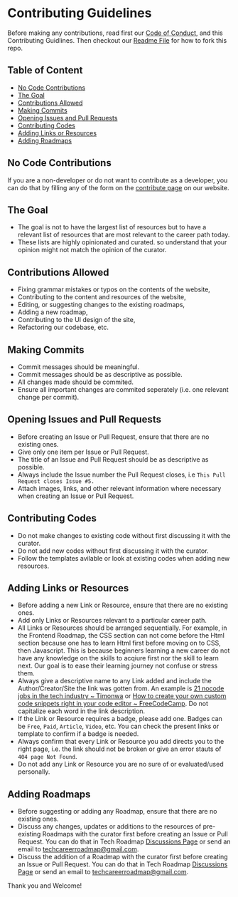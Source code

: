# Contributing Guidelines
Before making any contributions, read first our [Code of Conduct](https://github.com/Timonwa/techroadmap/blob/main/CODE_OF_CONDUCT.md), and this Contributing Guidlines. Then checkout our [Readme File](https://github.com/Timonwa/techroadmap#getting-started) for how to fork this repo.

## Table of Content
- [No Code Contributions](#no-code-contributions)
- [The Goal](#the-goal)
- [Contributions Allowed](#contributions-allowed)
- [Making Commits](#making-commits)
- [Opening Issues and Pull Requests](#opening-issues-and-pull-requests)
- [Contributing Codes](#contributing-codes)
- [Adding Links or Resources](#adding-links-or-resources)
- [Adding Roadmaps](#adding-roadmaps)

## No Code Contributions
If you are a non-developer or do not want to contribute as a developer, you can do that by filling any of the form on the [contribute page](https://careerroadmap.tech/html/contribute) on our website.

## The Goal
- The goal is not to have the largest list of resources but to have a relevant list of resources that are most relevant to the career path today.
- These lists are highly opinionated and curated. so understand that your opinion might not match the opinion of the curator.

## Contributions Allowed
- Fixing grammar mistakes or typos on the contents of the website,
- Contributing to the content and resources of the website,
- Editing, or suggesting changes to the existing roadmaps,
- Adding a new roadmap,
- Contributing to the UI design of the site,
- Refactoring our codebase, etc.

## Making Commits
- Commit messages should be meaningful.
- Commit messages should be as descriptive as possible.
- All changes made should be commited.
- Ensure all important changes are commited seperately (i.e. one relevant change per commit).

## Opening Issues and Pull Requests
- Before creating an Issue or Pull Request, ensure that there are no existing ones.
- Give only one item per Issue or Pull Request.
- The title of an Issue and Pull Request should be as descriptive as possible.
- Always include the Issue number the Pull Request closes, i.e `This Pull Request closes Issue #5.`
- Attach images, links, and other relevant information where necessary when creating an Issue or Pull Request.

## Contributing Codes
- Do not make changes to existing code without first discussing it with the curator.
- Do not add new codes without first discussing it with the curator.
- Follow the templates avilable or look at existing codes when adding new resources.

## Adding Links or Resources
- Before adding a new Link or Resource, ensure that there are no existing ones.
- Add only Links or Resources relevant to a particular career path.
- All Links or Resources should be arranged sequentially. For example, in the Frontend Roadmap, the CSS section can not come before the Html section because one has to learn Html first before moving on to CSS, then Javascript. This is because beginners learning a new career do not have any knowledge on the skills to acqiure first nor the skill to learn next. Our goal is to ease their learning journey not confuse or stress them.
- Always give a descriptive name to any Link added and include the Author/Creator/Site the link was gotten from. An example is [21 nocode jobs in the tech industry ~ Timonwa](https://blog.timonwa.com/you-dont-need-to-write-code-to-become-a-tech-sisbro) or [How to create your own custom code snippets right in your code editor ~ FreeCodeCamp](https://www.freecodecamp.org/news/create-your-own-custom-code-snippets/). Do not capitalize each word in the link description.
- If the Link or Resource requires a badge, please add one. Badges can be `Free`, `Paid`, `Article`, `Video`, etc. You can check the present links or template to confirm if a badge is needed.
- Always confirm that every Link or Resource you add directs you to the right page, i.e. the link should not be broken or give an error stauts of `404 page Not Found`.
- Do not add any Link or Resource you are no sure of or evaluated/used personally.

## Adding Roadmaps
- Before suggesting or adding any Roadmap, ensure that there are no existing ones.
- Discuss any changes, updates or additions to the resources of pre-existing Roadmaps with the curator first before creating an Issue or Pull Request. You can do that in Tech Roadmap [Discussions Page](https://github.com/Timonwa/techroadmap/discussions/categories/ideas) or send an email to [techcareerroadmap@gmail.com](mailto:techcareerroadmap@gmail.com).
- Discuss the addition of a Roadmap with the curator first before creating an Issue or Pull Request. You can do that in Tech Roadmap [Discussions Page](https://github.com/Timonwa/techroadmap/discussions/categories/ideas) or send an email to [techcareerroadmap@gmail.com](mailto:techcareerroadmap@gmail.com).

Thank you and Welcome!
